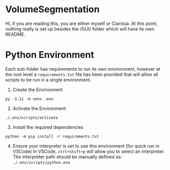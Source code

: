 # VolumeSegmentation
Hi, if you are reading this, you are either myself or Clarissa. At this point, nothing really is set up besides the /GUI/ folder which will have its own README.

# Python Environment
Each sub-folder has requirements to run its own environment, however at the root level a `requirements.txt` file has been provided that will allow all scripts to be run in a single environment.

1. Create the Environment

`py -3.11 -m venv .env` 

2. Activate the Environment

`./.env/scripts/activate`

3. Install the required dependencies

`python -m pip install -r requirements.txt`

4. Ensure your interpreter is set to use this environment (for quick run in VSCode)
In VSCode, `ctrl+shift+p` will allow you to select an interpreter. The interpreter path should be manually defined as: `./.env/scripts/python.exe`
